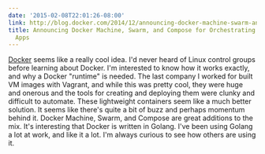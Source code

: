 ```yaml
---
date: '2015-02-08T22:01:26-08:00'
link: http://blog.docker.com/2014/12/announcing-docker-machine-swarm-and-compose-for-orchestrating-distributed-apps/
title: Announcing Docker Machine, Swarm, and Compose for Orchestrating Distributed
  Apps
---
```


[Docker](https://www.docker.com) seems like a really cool idea. I'd never heard of Linux control groups before learning about Docker. I'm interested to know how it works exactly, and why a Docker "runtime" is needed. The last company I worked for built VM images with Vagrant, and while this was pretty cool, they were huge and onerous and the tools for creating and deploying them were clunky and difficult to automate. These lightweight containers seem like a much better solution. It seems like there's quite a bit of buzz and perhaps momentum behind it. Docker Machine, Swarm, and Compose are great additions to the mix. It's interesting that Docker is written in Golang. I've been using Golang a lot at work, and like it a lot. I'm always curious to see how others are using it.
